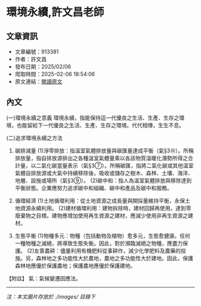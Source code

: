# 環境永續,許文昌老師

## 文章資訊
- 文章編號：913381
- 作者：許文昌
- 發布日期：2025/02/06
- 爬取時間：2025-02-06 18:54:06
- 原文連結：[閱讀原文](https://real-estate.get.com.tw/Columns/detail.aspx?no=913381)

## 內文
(一)環境永續之意義 環境永續，指能保持這一代優良之生活、生產、生存之環境，也能留給下一代優良之生活、生產、生存之環境。代代相傳，生生不息。

(二)追求環境永續之方法

1. 碳排減量 (1)淨零排放：指溫室氣體排放量與碳匯量達成平衡（氣§3⑩）。所稱排放量，指自排放源排出之各種溫室氣體量乘以各該物質溫暖化潛勢所得之合計量，以二氣化碳當量表示（氣§3⑦）。所稱碳匯，指將二氣化碳或其他溫室氣體自排放源或大氣中持續移除後，吸收或儲存之樹木、森林、土壤、海洋、地層、設施或場所（氣§3⑨）。 (2)碳中和：指人為溫室氣體排放與移除達到平衡狀態。企業應努力追求碳中和組織、碳中和產品及碳中和服務。

2. 循環經濟 (1)土地循環利用：從土地資源之成長量與開採量維持平衡，永保土地資源永續利用。 (2)建材循環利用：建物拆除時，建材回歸再使用，達到零廢棄物之目標。建物應增加使用再生資源之建材，應減少使用非再生資源之建材。

3. 生態平衡 (1)物種多元：物種（包括動物及植物）愈多元，生態愈健康。任何一種物種之滅絕，將導致生態失衡。因此，對於瀕臨滅絕之物種，應盡力保護。 (2)友善農耕：儘量利用有機肥料從事耕作，減少化學肥料及農藥的投施。另，森林地之多功能性大於農地，農地之多功能性大於建地。因此，保護森林地應優於保護農地；保護農地應優於保護建地。

【附註】 氣：氣候變遷因應法。

---
*注：本文圖片存放於 ./images/ 目錄下*

